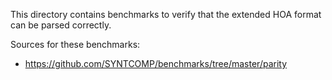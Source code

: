 This directory contains benchmarks to verify that the extended HOA format can be parsed correctly.

Sources for these benchmarks:
* https://github.com/SYNTCOMP/benchmarks/tree/master/parity
